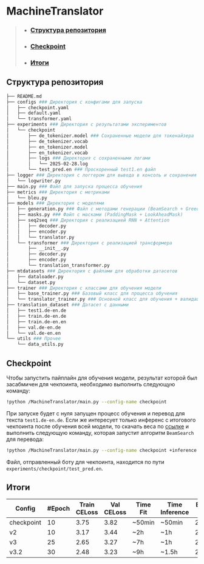 # MachineTranslator
<hline>

> * ### [Структура репозитория](#struct)
> * ### [Checkpoint](#checkpoint)
> * ### [Итоги](#results)

<h2 name='struct'> Структура репозитория </h2>

```bash
├── README.md
├── configs ### Директория с конфигами для запуска
│   ├── checkpoint.yaml
│   ├── default.yaml
│   └── transformer.yaml
├── experiments ### Директория с результатами экспериментов
│   └── checkpoint
│       ├── de_tokenizer.model ### Сохраненные модели для токенайзера
│       ├── de_tokenizer.vocab
│       ├── en_tokenizer.model
│       ├── en_tokenizer.vocab
│       ├── logs ### Директория с сохраненными логами
│       │   └── 2025-02-28.log
│       └── test_pred.en ### Проскоренный test1.en файл
├── logger ### Директория с логгером для вывода в консоль и сохранения в .log файл
│   └── logwriter.py
├── main.py ### Файл для запуска процесса обучения
├── metrics ### Директория с метриками 
│   └── bleu.py
├── models ### Директория с моделями 
│   ├── generation.py ### Файл с методами генерации (BeamSearch + GreedyDecode)
│   ├── masks.py ### Файл с масками (PaddingMask + LookAheadMask)
│   ├── seq2seq ### Директория с реализацией RNN + Attention
│   │   ├── decoder.py
│   │   ├── encoder.py
│   │   └── translator.py
│   └── transformer ### Директория с реализацией трансформера 
│       ├── __init__.py
│       ├── decoder.py
│       ├── encoder.py
│       └── translation_transformer.py
├── mtdatasets ### Директория с файлами для обработки датасетов
│   ├── dataloader.py
│   └── dataset.py
├── trainer ### Директория с классами для обучения модели 
│   ├── base_trainer.py ### Базовый класс для процесса обучения 
│   └── translator_trainer.py ### Основной класс для обучения + валидации модели 
├── translation_dataset ### Датасет с данными
│   ├── test1.de-en.de
│   ├── train.de-en.de
│   ├── train.de-en.en
│   ├── val.de-en.de
│   └── val.de-en.en
└── utils ### Прочее 
    └── data_utils.py
```

<h2 name='checkpoint'>Checkpoint</h2>

Чтобы запустить пайплайн для обучения модели, результат которой был засабмичен для чекпоинта, необходимо выполнить следующую команду:

```bash
!python /MachineTranslator/main.py --config-name checkpoint
```
При запуске будет с нуля запущен процесс обучения и перевод для текста <code>test1.de-en.de</code>. Если же интересует только инференс с итогового 
чекпоинта после обучения всей модели, то скачать веса по [ссылке](https://disk.yandex.ru/d/SVKlu13hjUE_Og) и выполнить следующую команду, которая запустит алгоритм <code>BeamSearch</code> для перевода:

```bash
!python /MachineTranslator/main.py --config-name checkpoint +inference.test_path=/MachineTranslator/experiments/checkpoint/checkpoint_checkpoint.pth +inference.inference_mode=True
```

Файл, отправленный боту для чекпоинта, находится по пути <code>experiments/checkpoint/test_pred.en</code>. 

<h2 name='results'>Итоги</h2>

|    Config   |  #Epoch  | Train CELoss | Val CELoss | Time Fit | Time Inference | BLEU test | 
|-------------|----------|--------------|------------|----------|----------------|-----------|
|  checkpoint |    10    |      3.75    |    3.82    |  ~50min  |     ~50min     |   20.66   |
|      v2     |    10    |      3.17    |    3.44    |   ~2h    |      ~1h       |   25.78   |
|      v3     |    25    |      2.65    |    3.27    |   ~7h    |      ~1h       |   29.1    |
|     v3.2    |    30    |      2.48    |    3.23    |   ~9h    |     ~1.5h      |   29.88   |

